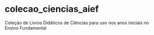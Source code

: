 # colecao_ciencias_aief
Coleção de Livros Didáticos de Ciências para uso nos anos iniciais no Ensino Fundamental
